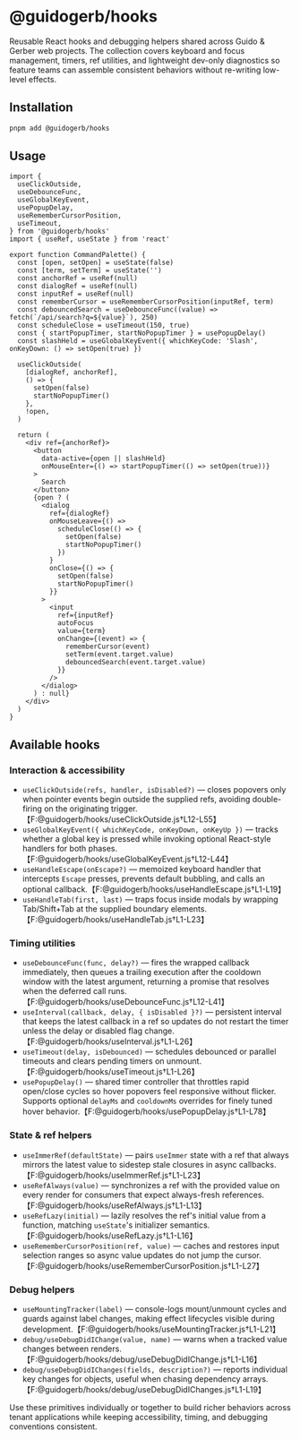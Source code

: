 # @guidogerb/hooks

Reusable React hooks and debugging helpers shared across Guido & Gerber web projects. The
collection covers keyboard and focus management, timers, ref utilities, and lightweight
dev-only diagnostics so feature teams can assemble consistent behaviors without re-writing
low-level effects.

## Installation

```bash
pnpm add @guidogerb/hooks
```

## Usage

```tsx
import {
  useClickOutside,
  useDebounceFunc,
  useGlobalKeyEvent,
  usePopupDelay,
  useRememberCursorPosition,
  useTimeout,
} from '@guidogerb/hooks'
import { useRef, useState } from 'react'

export function CommandPalette() {
  const [open, setOpen] = useState(false)
  const [term, setTerm] = useState('')
  const anchorRef = useRef(null)
  const dialogRef = useRef(null)
  const inputRef = useRef(null)
  const rememberCursor = useRememberCursorPosition(inputRef, term)
  const debouncedSearch = useDebounceFunc((value) => fetch(`/api/search?q=${value}`), 250)
  const scheduleClose = useTimeout(150, true)
  const { startPopupTimer, startNoPopupTimer } = usePopupDelay()
  const slashHeld = useGlobalKeyEvent({ whichKeyCode: 'Slash', onKeyDown: () => setOpen(true) })

  useClickOutside(
    [dialogRef, anchorRef],
    () => {
      setOpen(false)
      startNoPopupTimer()
    },
    !open,
  )

  return (
    <div ref={anchorRef}>
      <button
        data-active={open || slashHeld}
        onMouseEnter={() => startPopupTimer(() => setOpen(true))}
      >
        Search
      </button>
      {open ? (
        <dialog
          ref={dialogRef}
          onMouseLeave={() =>
            scheduleClose(() => {
              setOpen(false)
              startNoPopupTimer()
            })
          }
          onClose={() => {
            setOpen(false)
            startNoPopupTimer()
          }}
        >
          <input
            ref={inputRef}
            autoFocus
            value={term}
            onChange={(event) => {
              rememberCursor(event)
              setTerm(event.target.value)
              debouncedSearch(event.target.value)
            }}
          />
        </dialog>
      ) : null}
    </div>
  )
}
```

## Available hooks

### Interaction & accessibility

- `useClickOutside(refs, handler, isDisabled?)` &mdash; closes popovers only when pointer
  events begin outside the supplied refs, avoiding double-firing on the originating
  trigger.【F:@guidogerb/hooks/useClickOutside.js†L12-L55】
- `useGlobalKeyEvent({ whichKeyCode, onKeyDown, onKeyUp })` &mdash; tracks whether a global
  key is pressed while invoking optional React-style handlers for both phases.【F:@guidogerb/hooks/useGlobalKeyEvent.js†L12-L44】
- `useHandleEscape(onEscape?)` &mdash; memoized keyboard handler that intercepts `Escape`
  presses, prevents default bubbling, and calls an optional callback.【F:@guidogerb/hooks/useHandleEscape.js†L1-L19】
- `useHandleTab(first, last)` &mdash; traps focus inside modals by wrapping Tab/Shift+Tab at
  the supplied boundary elements.【F:@guidogerb/hooks/useHandleTab.js†L1-L23】

### Timing utilities

- `useDebounceFunc(func, delay?)` &mdash; fires the wrapped callback immediately, then queues a
  trailing execution after the cooldown window with the latest argument, returning a
  promise that resolves when the deferred call runs.【F:@guidogerb/hooks/useDebounceFunc.js†L12-L41】
- `useInterval(callback, delay, { isDisabled }?)` &mdash; persistent interval that keeps the
  latest callback in a ref so updates do not restart the timer unless the delay or disabled
  flag change.【F:@guidogerb/hooks/useInterval.js†L1-L26】
- `useTimeout(delay, isDebounced)` &mdash; schedules debounced or parallel timeouts and clears
  pending timers on unmount.【F:@guidogerb/hooks/useTimeout.js†L1-L26】
- `usePopupDelay()` &mdash; shared timer controller that throttles rapid open/close cycles so
  hover popovers feel responsive without flicker. Supports optional `delayMs` and
  `cooldownMs` overrides for finely tuned hover behavior.【F:@guidogerb/hooks/usePopupDelay.js†L1-L78】

### State & ref helpers

- `useImmerRef(defaultState)` &mdash; pairs `useImmer` state with a ref that always mirrors the
  latest value to sidestep stale closures in async callbacks.【F:@guidogerb/hooks/useImmerRef.js†L1-L23】
- `useRefAlways(value)` &mdash; synchronizes a ref with the provided value on every render for
  consumers that expect always-fresh references.【F:@guidogerb/hooks/useRefAlways.js†L1-L13】
- `useRefLazy(initial)` &mdash; lazily resolves the ref's initial value from a function, matching
  `useState`'s initializer semantics.【F:@guidogerb/hooks/useRefLazy.js†L1-L16】
- `useRememberCursorPosition(ref, value)` &mdash; caches and restores input selection ranges so
  async value updates do not jump the cursor.【F:@guidogerb/hooks/useRememberCursorPosition.js†L1-L27】

### Debug helpers

- `useMountingTracker(label)` &mdash; console-logs mount/unmount cycles and guards against label
  changes, making effect lifecycles visible during development.【F:@guidogerb/hooks/useMountingTracker.js†L1-L21】
- `debug/useDebugDidIChange(value, name)` &mdash; warns when a tracked value changes between
  renders.【F:@guidogerb/hooks/debug/useDebugDidIChange.js†L1-L16】
- `debug/useDebugDidIChanges(fields, description?)` &mdash; reports individual key changes for
  objects, useful when chasing dependency arrays.【F:@guidogerb/hooks/debug/useDebugDidIChanges.js†L1-L19】

Use these primitives individually or together to build richer behaviors across tenant
applications while keeping accessibility, timing, and debugging conventions consistent.
